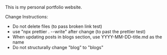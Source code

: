 This is my personal portfolio website.

Change Instructions:

- Do not delete files (to pass broken link test)
- use "npx prettier . --write" after change (to past the prettier test)
- When updating posts in blogs section, use YYYY-MM-DD-title.md as the name
- Do not structurally change "blog" to "blogs" 